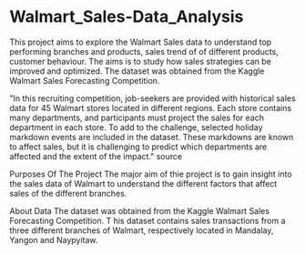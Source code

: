 # Walmart_Sales-Data_Analysis

This project aims to explore the Walmart Sales data to understand top performing branches and products, sales trend of of different products, customer behaviour. 
The aims is to study how sales strategies can be improved and optimized. 
The dataset was obtained from the Kaggle Walmart Sales Forecasting Competition.

"In this recruiting competition, job-seekers are provided with historical sales data for 45 Walmart stores located in different regions. Each store contains many departments, and participants must project the sales for each department in each store. To add to the challenge, selected holiday markdown events are included in the dataset. These markdowns are known to affect sales, but it is challenging to predict which departments are affected and the extent of the impact." source

Purposes Of The Project
The major aim of thie project is to gain insight into the sales data of Walmart to understand the different factors that affect sales of the different branches.

About Data
The dataset was obtained from the Kaggle Walmart Sales Forecasting Competition. T
his dataset contains sales transactions from a three different branches of Walmart, respectively located in Mandalay, Yangon and Naypyitaw. 
